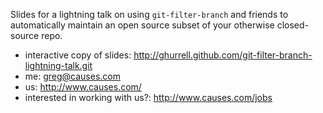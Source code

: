 Slides for a lightning talk on using `git-filter-branch` and friends to
automatically maintain an open source subset of your otherwise closed-source
repo.

- interactive copy of slides:
  http://ghurrell.github.com/git-filter-branch-lightning-talk.git
- me:
  greg@causes.com
- us:
  http://www.causes.com/
- interested in working with us?:
  http://www.causes.com/jobs
